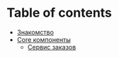 # Table of contents

* [Знакомство](README.md)
* [Core компоненты](core-komponenty/README.md)
  * [Сервис заказов](core-komponenty/pod-kapotom-oblakov.-stroim-oblachnuyu-konsol.-chast-pervaya.-servis-zakazov.md)
